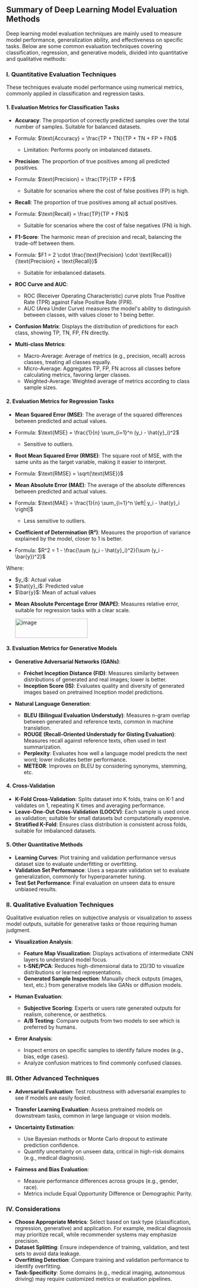 ## Summary of Deep Learning Model Evaluation Methods

Deep learning model evaluation techniques are mainly used to measure model performance, generalization ability, and effectiveness on specific tasks. Below are some common evaluation techniques covering classification, regression, and generative models, divided into quantitative and qualitative methods:

### I. **Quantitative Evaluation Techniques**

These techniques evaluate model performance using numerical metrics, commonly applied in classification and regression tasks.

#### 1. **Evaluation Metrics for Classification Tasks**

* **Accuracy**: The proportion of correctly predicted samples over the total number of samples. Suitable for balanced datasets.

- Formula: \$\text{Accuracy} = \frac{TP + TN}{TP + TN + FP + FN}\$

  * Limitation: Performs poorly on imbalanced datasets.

* **Precision**: The proportion of true positives among all predicted positives.

- Formula: \$\text{Precision} = \frac{TP}{TP + FP}\$

  * Suitable for scenarios where the cost of false positives (FP) is high.

* **Recall**: The proportion of true positives among all actual positives.

- Formula: \$\text{Recall} = \frac{TP}{TP + FN}\$

  * Suitable for scenarios where the cost of false negatives (FN) is high.

* **F1-Score**: The harmonic mean of precision and recall, balancing the trade-off between them.

- Formula: \$F1 = 2 \cdot \frac{\text{Precision} \cdot \text{Recall}}{\text{Precision} + \text{Recall}}\$

  * Suitable for imbalanced datasets.

* **ROC Curve and AUC**:

  * ROC (Receiver Operating Characteristic) curve plots True Positive Rate (TPR) against False Positive Rate (FPR).
  * AUC (Area Under Curve) measures the model's ability to distinguish between classes, with values closer to 1 being better.
* **Confusion Matrix**: Displays the distribution of predictions for each class, showing TP, TN, FP, FN directly.
* **Multi-class Metrics**:

  * Macro-Average: Average of metrics (e.g., precision, recall) across classes, treating all classes equally.
  * Micro-Average: Aggregates TP, FP, FN across all classes before calculating metrics, favoring larger classes.
  * Weighted-Average: Weighted average of metrics according to class sample sizes.

#### 2. **Evaluation Metrics for Regression Tasks**

* **Mean Squared Error (MSE)**: The average of the squared differences between predicted and actual values.

- Formula: \$\text{MSE} = \frac{1}{n} \sum\_{i=1}^n (y\_i - \hat{y}\_i)^2\$

  * Sensitive to outliers.

* **Root Mean Squared Error (RMSE)**: The square root of MSE, with the same units as the target variable, making it easier to interpret.

- Formula: \$\text{RMSE} = \sqrt{\text{MSE}}\$

* **Mean Absolute Error (MAE)**: The average of the absolute differences between predicted and actual values.

- Formula: \$\text{MAE} = \frac{1}{n} \sum\_{i=1}^n \left| y\_i - \hat{y}\_i \right|\$

  * Less sensitive to outliers.

* **Coefficient of Determination (R²)**: Measures the proportion of variance explained by the model, closer to 1 is better.

- Formula: \$R^2 = 1 - \frac{\sum (y\_i - \hat{y}\_i)^2}{\sum (y\_i - \bar{y})^2}\$

Where:

* \$y\_i\$: Actual value
* \$\hat{y}\_i\$: Predicted value
* \$\bar{y}\$: Mean of actual values

- **Mean Absolute Percentage Error (MAPE)**: Measures relative error, suitable for regression tasks with a clear scale.

  <img width="195" height="52" alt="image" src="https://github.com/user-attachments/assets/b01eb65b-8401-4b57-aa0f-6f1715dd2e33" />  

#### 3. **Evaluation Metrics for Generative Models**

* **Generative Adversarial Networks (GANs)**:

  * **Fréchet Inception Distance (FID)**: Measures similarity between distributions of generated and real images; lower is better.
  * **Inception Score (IS)**: Evaluates quality and diversity of generated images based on pretrained Inception model predictions.
* **Natural Language Generation**:

  * **BLEU (Bilingual Evaluation Understudy)**: Measures n-gram overlap between generated and reference texts, common in machine translation.
  * **ROUGE (Recall-Oriented Understudy for Gisting Evaluation)**: Measures recall against reference texts, often used in text summarization.
  * **Perplexity**: Evaluates how well a language model predicts the next word; lower indicates better performance.
  * **METEOR**: Improves on BLEU by considering synonyms, stemming, etc.

#### 4. **Cross-Validation**

* **K-Fold Cross-Validation**: Splits dataset into K folds, trains on K-1 and validates on 1, repeating K times and averaging performance.
* **Leave-One-Out Cross-Validation (LOOCV)**: Each sample is used once as validation; suitable for small datasets but computationally expensive.
* **Stratified K-Fold**: Ensures class distribution is consistent across folds, suitable for imbalanced datasets.

#### 5. **Other Quantitative Methods**

* **Learning Curves**: Plot training and validation performance versus dataset size to evaluate underfitting or overfitting.
* **Validation Set Performance**: Uses a separate validation set to evaluate generalization, commonly for hyperparameter tuning.
* **Test Set Performance**: Final evaluation on unseen data to ensure unbiased results.

### II. **Qualitative Evaluation Techniques**

Qualitative evaluation relies on subjective analysis or visualization to assess model outputs, suitable for generative tasks or those requiring human judgment.

* **Visualization Analysis**:

  * **Feature Map Visualization**: Displays activations of intermediate CNN layers to understand model focus.
  * **t-SNE/PCA**: Reduces high-dimensional data to 2D/3D to visualize distributions or learned representations.
  * **Generated Sample Inspection**: Manually check outputs (images, text, etc.) from generative models like GANs or diffusion models.
* **Human Evaluation**:

  * **Subjective Scoring**: Experts or users rate generated outputs for realism, coherence, or aesthetics.
  * **A/B Testing**: Compare outputs from two models to see which is preferred by humans.
* **Error Analysis**:

  * Inspect errors on specific samples to identify failure modes (e.g., bias, edge cases).
  * Analyze confusion matrices to find commonly confused classes.

### III. **Other Advanced Techniques**

* **Adversarial Evaluation**: Test robustness with adversarial examples to see if models are easily fooled.
* **Transfer Learning Evaluation**: Assess pretrained models on downstream tasks, common in large language or vision models.
* **Uncertainty Estimation**:

  * Use Bayesian methods or Monte Carlo dropout to estimate prediction confidence.
  * Quantify uncertainty on unseen data, critical in high-risk domains (e.g., medical diagnosis).
* **Fairness and Bias Evaluation**:

  * Measure performance differences across groups (e.g., gender, race).
  * Metrics include Equal Opportunity Difference or Demographic Parity.

### IV. **Considerations**

* **Choose Appropriate Metrics**: Select based on task type (classification, regression, generative) and application. For example, medical diagnosis may prioritize recall, while recommender systems may emphasize precision.
* **Dataset Splitting**: Ensure independence of training, validation, and test sets to avoid data leakage.
* **Overfitting Detection**: Compare training and validation performance to identify overfitting.
* **Task-Specificity**: Some domains (e.g., medical imaging, autonomous driving) may require customized metrics or evaluation pipelines.


